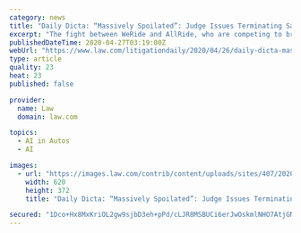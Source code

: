 ```yaml
---
category: news
title: "Daily Dicta: “Massively Spoilated”: Judge Issues Terminating Sanctions in Fight over Self-Driving Cars"
excerpt: "The fight between WeRide and AllRide, who are competing to bring self-driving cars to the Chinese market, stands out for what U.S. District Judge Edward Davila of the Northern District of California described as a “staggering” amount of destruction of potentially discoverable material."
publishedDateTime: 2020-04-27T03:19:00Z
webUrl: "https://www.law.com/litigationdaily/2020/04/26/daily-dicta-massively-spoilated-judge-issues-terminating-sanctions-in-fight-over-self-driving-cars/"
type: article
quality: 23
heat: 23
published: false

provider:
  name: Law
  domain: law.com

topics:
  - AI in Autos
  - AI

images:
  - url: "https://images.law.com/contrib/content/uploads/sites/407/2020/02/Quinn-Emanuel-Office-Sign-Article-201803121918.jpg"
    width: 620
    height: 372
    title: "Daily Dicta: “Massively Spoilated”: Judge Issues Terminating Sanctions in Fight over Self-Driving Cars"

secured: "1Dco+Hx8MxKriOL2gw9sjbD3eh+pPd/cLJR8MSBUCi6erJwOskmlNHO7AtjGNlR7HeISBu82CZA5Z8S1lK9BHKsw/qux4/2yHu1vLdSkQJQzbwLXQoQWrTwcrzNhgsawojN6nTmjohDw9qeXGzbMdcUV8YiAsNe5FOGupjENQewDT0fPmxN5PBn2/ijl+DV8oMFvahojFn23RC9l8UcFDY+/9nT/jpJQNGzGauEnqmGNWj3L1Amo0oufthV4ctKXmcX916J4gpoRkDzmPQslgYmAaYES20xFTW7oMjYAEr+R3DrB0qjU+r+/epf3g1Ip+B30yN933jpCJYsU4hbXV9LWuQbFSTj/boWGm9+vOeMxmPJN5RanVQRvM10P6exL+FK8ZX2AiU0qgCC5+dZ0+TOKHuENUO7E8A60rKmAxPk4UbsDRnCP4pVVgK5oODi12rI4K500MCYhRqx20BcdGcpBX0sLcbFD2jZ/LXs9U5I=;2Tfz4p2eC18+Pgf4KJxuoQ=="
---
```


